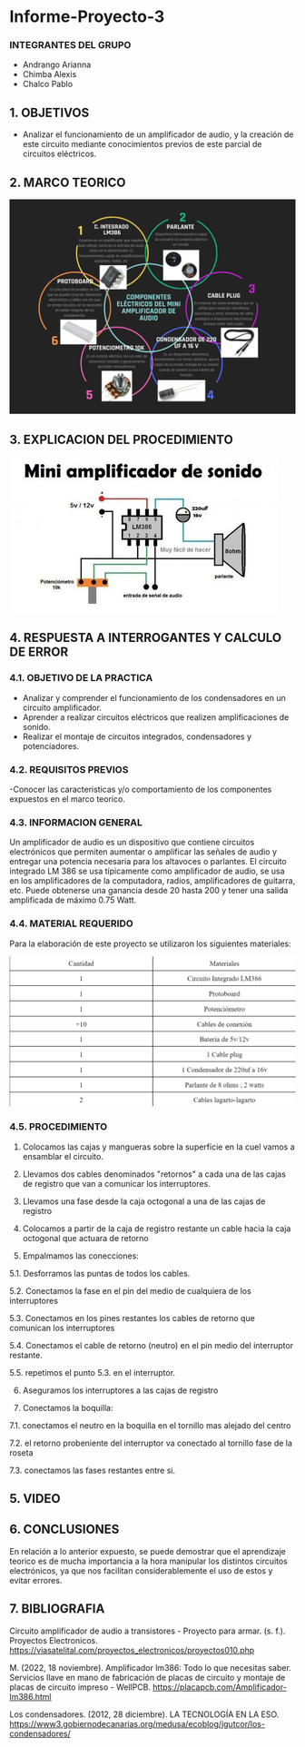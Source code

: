 # Informe-Proyecto-3

### INTEGRANTES DEL GRUPO

- Andrango Arianna
- Chimba Alexis
- Chalco Pablo

## 1. OBJETIVOS

- Analizar el funcionamiento de un amplificador de audio, y la creación de este circuito mediante conocimientos previos de este parcial de circuitos eléctricos.

## 2. MARCO TEORICO

![](https://github.com/apchimba/Informe-Proyecto-3/blob/main/Amdeaudio.png)

## 3. EXPLICACION DEL PROCEDIMIENTO

![](https://github.com/apchimba/Informe-Proyecto-3/blob/main/grafica.jpg)

## 4. RESPUESTA A INTERROGANTES Y CALCULO DE ERROR

### 4.1. OBJETIVO DE LA PRACTICA

- Analizar y comprender el funcionamiento de los condensadores en un circuito amplificador.
- Aprender a realizar circuitos eléctricos que realizen amplificaciones de sonido.
- Realizar el montaje de circuitos integrados, condensadores y potenciadores.

### 4.2. REQUISITOS PREVIOS

-Conocer las caracteristicas y/o comportamiento de los componentes expuestos en el marco teorico. 

### 4.3. INFORMACION GENERAL

Un amplificador de audio es un dispositivo que contiene circuitos electrónicos que permiten aumentar o amplificar las señales de audio y entregar una potencia necesaria para los altavoces o parlantes. El circuito integrado LM 386 se usa típicamente como amplificador de audio, se usa en los amplificadores de la computadora, radios, amplificadores de guitarra, etc. Puede obtenerse una ganancia desde 20 hasta 200 y tener una salida amplificada de máximo 0.75 Watt.

### 4.4. MATERIAL REQUERIDO

Para la elaboración de este proyecto se utilizaron los siguientes materiales:

![](https://github.com/apchimba/Informe-Proyecto-3/blob/main/materialesamplificador.png)

### 4.5. PROCEDIMIENTO

1. Colocamos las cajas y mangueras sobre la superficie en la cuel vamos a ensamblar el circuito.

2. Llevamos dos cables denominados "retornos" a cada una de las cajas de registro que van a comunicar los interruptores.

3. Llevamos una fase desde la caja octogonal a una de las cajas de registro

4. Colocamos a partir de la caja de registro restante un cable hacia la caja octogonal que actuara de retorno

5. Empalmamos las conecciones:
  
  5.1. Desforramos las puntas de todos los cables.
  
  5.2. Conectamos la fase en el pin del medio de cualquiera de los interruptores
  
  5.3. Conectamos en los pines restantes los cables de retorno que comunican los interruptores
  
  5.4. Conectamos el cable de retorno (neutro) en el pin medio del interruptor restante.
  
  5.5. repetimos el punto 5.3. en el interruptor.

6. Aseguramos los interruptores a las cajas de registro

7. Conectamos la boquilla:
  
  7.1. conectamos el neutro en la boquilla en el tornillo mas alejado del centro
  
  7.2. el retorno probeniente del interruptor va conectado al tornillo fase de la roseta
  
  7.3. conectamos las fases restantes entre si.
  

## 5. VIDEO


## 6. CONCLUSIONES

En relación a lo anterior expuesto, se puede demostrar que el aprendizaje teorico es de mucha importancia a la hora manipular los distintos circuitos electrónicos, ya que nos facilitan considerablemente el uso de estos y evitar errores.


## 7. BIBLIOGRAFIA

Circuito amplificador de audio a transistores - Proyecto para armar. (s. f.). Proyectos Electronicos. https://viasatelital.com/proyectos_electronicos/proyectos010.php

M. (2022, 18 noviembre). Amplificador lm386: Todo lo que necesitas saber. Servicios llave en mano de fabricación de placas de circuito y montaje de placas de circuito impreso - WellPCB. https://placapcb.com/Amplificador-lm386.html

Los condensadores. (2012, 28 diciembre). LA TECNOLOGÍA EN LA ESO. https://www3.gobiernodecanarias.org/medusa/ecoblog/jgutcor/los-condensadores/
